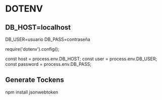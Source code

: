 

# DOTENV

## DB_HOST=localhost
DB_USER=usuario
DB_PASS=contraseña

require('dotenv').config();

const host = process.env.DB_HOST;
const user = process.env.DB_USER;
const password = process.env.DB_PASS;


## Generate Tockens

npm install jsonwebtoken